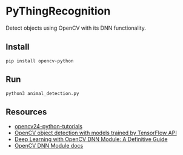 # PyThingRecognition
Detect objects using OpenCV with its DNN functionality.

## Install
```
pip install opencv-python
```

## Run
```
python3 animal_detection.py
```

## Resources

- [opencv24-python-tutorials](https://opencv24-python-tutorials.readthedocs.io/en/latest/index.html)
- [OpenCV object detection with models trained by TensorFlow API](https://github.com/opencv/opencv/wiki/TensorFlow-Object-Detection-API)
- [Deep Learning with OpenCV DNN Module: A Definitive Guide](https://learnopencv.com/deep-learning-with-opencvs-dnn-module-a-definitive-guide/)
- [OpenCV DNN Module docs](https://docs.opencv.org/4.x/d2/d58/tutorial_table_of_content_dnn.html)

